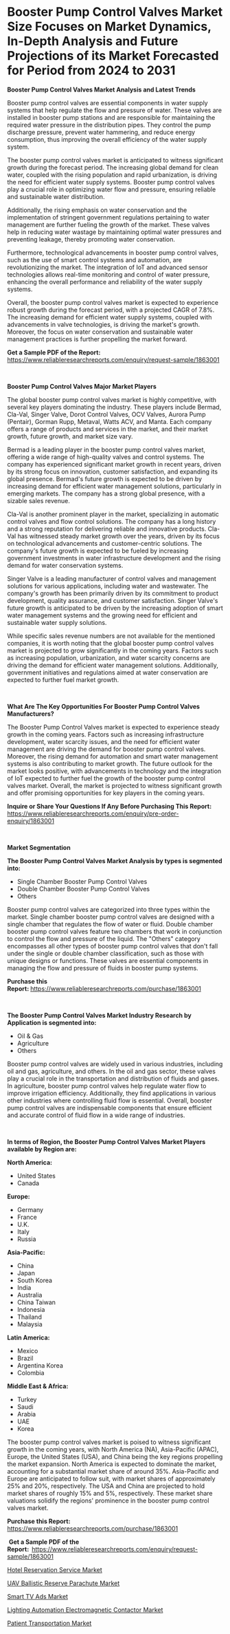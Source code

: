 <p><h1>Booster Pump Control Valves Market Size Focuses on Market Dynamics, In-Depth Analysis and Future Projections of its Market Forecasted for Period from 2024 to 2031</h1></p><p><strong>Booster Pump Control Valves Market Analysis and Latest Trends</strong></p>
<p><p>Booster pump control valves are essential components in water supply systems that help regulate the flow and pressure of water. These valves are installed in booster pump stations and are responsible for maintaining the required water pressure in the distribution pipes. They control the pump discharge pressure, prevent water hammering, and reduce energy consumption, thus improving the overall efficiency of the water supply system.</p><p>The booster pump control valves market is anticipated to witness significant growth during the forecast period. The increasing global demand for clean water, coupled with the rising population and rapid urbanization, is driving the need for efficient water supply systems. Booster pump control valves play a crucial role in optimizing water flow and pressure, ensuring reliable and sustainable water distribution.</p><p>Additionally, the rising emphasis on water conservation and the implementation of stringent government regulations pertaining to water management are further fueling the growth of the market. These valves help in reducing water wastage by maintaining optimal water pressures and preventing leakage, thereby promoting water conservation.</p><p>Furthermore, technological advancements in booster pump control valves, such as the use of smart control systems and automation, are revolutionizing the market. The integration of IoT and advanced sensor technologies allows real-time monitoring and control of water pressure, enhancing the overall performance and reliability of the water supply systems.</p><p>Overall, the booster pump control valves market is expected to experience robust growth during the forecast period, with a projected CAGR of 7.8%. The increasing demand for efficient water supply systems, coupled with advancements in valve technologies, is driving the market's growth. Moreover, the focus on water conservation and sustainable water management practices is further propelling the market forward.</p></p>
<p><strong>Get a Sample PDF of the Report:&nbsp;</strong> <a href="https://www.reliableresearchreports.com/enquiry/request-sample/1863001">https://www.reliableresearchreports.com/enquiry/request-sample/1863001</a></p>
<p>&nbsp;</p>
<p><strong>Booster Pump Control Valves Major Market Players</strong></p>
<p><p>The global booster pump control valves market is highly competitive, with several key players dominating the industry. These players include Bermad, Cla-Val, Singer Valve, Dorot Control Valves, OCV Valves, Aurora Pump (Pentair), Gorman Rupp, Metaval, Watts ACV, and Manta. Each company offers a range of products and services in the market, and their market growth, future growth, and market size vary.</p><p>Bermad is a leading player in the booster pump control valves market, offering a wide range of high-quality valves and control systems. The company has experienced significant market growth in recent years, driven by its strong focus on innovation, customer satisfaction, and expanding its global presence. Bermad's future growth is expected to be driven by increasing demand for efficient water management solutions, particularly in emerging markets. The company has a strong global presence, with a sizable sales revenue.</p><p>Cla-Val is another prominent player in the market, specializing in automatic control valves and flow control solutions. The company has a long history and a strong reputation for delivering reliable and innovative products. Cla-Val has witnessed steady market growth over the years, driven by its focus on technological advancements and customer-centric solutions. The company's future growth is expected to be fueled by increasing government investments in water infrastructure development and the rising demand for water conservation systems.</p><p>Singer Valve is a leading manufacturer of control valves and management solutions for various applications, including water and wastewater. The company's growth has been primarily driven by its commitment to product development, quality assurance, and customer satisfaction. Singer Valve's future growth is anticipated to be driven by the increasing adoption of smart water management systems and the growing need for efficient and sustainable water supply solutions.</p><p>While specific sales revenue numbers are not available for the mentioned companies, it is worth noting that the global booster pump control valves market is projected to grow significantly in the coming years. Factors such as increasing population, urbanization, and water scarcity concerns are driving the demand for efficient water management solutions. Additionally, government initiatives and regulations aimed at water conservation are expected to further fuel market growth.</p></p>
<p>&nbsp;</p>
<p><strong>What Are The Key Opportunities For Booster Pump Control Valves Manufacturers?</strong></p>
<p><p>The Booster Pump Control Valves market is expected to experience steady growth in the coming years. Factors such as increasing infrastructure development, water scarcity issues, and the need for efficient water management are driving the demand for booster pump control valves. Moreover, the rising demand for automation and smart water management systems is also contributing to market growth. The future outlook for the market looks positive, with advancements in technology and the integration of IoT expected to further fuel the growth of the booster pump control valves market. Overall, the market is projected to witness significant growth and offer promising opportunities for key players in the coming years.</p></p>
<p><strong>Inquire or Share Your Questions If Any Before Purchasing This Report:</strong> <a href="https://www.reliableresearchreports.com/enquiry/pre-order-enquiry/1863001">https://www.reliableresearchreports.com/enquiry/pre-order-enquiry/1863001</a></p>
<p>&nbsp;</p>
<p><strong>Market Segmentation</strong></p>
<p><strong>The Booster Pump Control Valves Market Analysis by types is segmented into:</strong></p>
<p><ul><li>Single Chamber Booster Pump Control Valves</li><li>Double Chamber Booster Pump Control Valves</li><li>Others</li></ul></p>
<p><p>Booster pump control valves are categorized into three types within the market. Single chamber booster pump control valves are designed with a single chamber that regulates the flow of water or fluid. Double chamber booster pump control valves feature two chambers that work in conjunction to control the flow and pressure of the liquid. The "Others" category encompasses all other types of booster pump control valves that don't fall under the single or double chamber classification, such as those with unique designs or functions. These valves are essential components in managing the flow and pressure of fluids in booster pump systems.</p></p>
<p><strong>Purchase this Report:&nbsp;</strong><a href="https://www.reliableresearchreports.com/purchase/1863001">https://www.reliableresearchreports.com/purchase/1863001</a></p>
<p>&nbsp;</p>
<p><strong>The Booster Pump Control Valves Market Industry Research by Application is segmented into:</strong></p>
<p><ul><li>Oil & Gas</li><li>Agriculture</li><li>Others</li></ul></p>
<p><p>Booster pump control valves are widely used in various industries, including oil and gas, agriculture, and others. In the oil and gas sector, these valves play a crucial role in the transportation and distribution of fluids and gases. In agriculture, booster pump control valves help regulate water flow to improve irrigation efficiency. Additionally, they find applications in various other industries where controlling fluid flow is essential. Overall, booster pump control valves are indispensable components that ensure efficient and accurate control of fluid flow in a wide range of industries.</p></p>
<p>&nbsp;</p>
<p><strong>In terms of Region, the Booster Pump Control Valves Market Players available by Region are:</strong></p>
<p>
    <p> <strong> North America: </strong>
        <ul>
            <li>United States</li>
            <li>Canada</li>
        </ul>
        </p> 
    <p> <strong> Europe: </strong>
        <ul>
            <li>Germany</li>
            <li>France</li>
            <li>U.K.</li>
            <li>Italy</li>
            <li>Russia</li>
        </ul>
        </p> 
    <p> <strong> Asia-Pacific: </strong>
        <ul>
            <li>China</li>
            <li>Japan</li>
            <li>South Korea</li>
            <li>India</li>
            <li>Australia</li>
            <li>China Taiwan</li>
            <li>Indonesia</li>
            <li>Thailand</li>
            <li>Malaysia</li>
        </ul>
        </p> 
    <p> <strong> Latin America: </strong>
        <ul>
            <li>Mexico</li>
            <li>Brazil</li>
            <li>Argentina Korea</li>
            <li>Colombia</li>
        </ul>
        </p> 
    <p> <strong> Middle East & Africa: </strong>
        <ul>
            <li>Turkey</li>
            <li>Saudi</li>
            <li>Arabia</li>
            <li>UAE</li>
            <li>Korea</li>
        </ul>
    </p>
    </p>
<p><p>The booster pump control valves market is poised to witness significant growth in the coming years, with North America (NA), Asia-Pacific (APAC), Europe, the United States (USA), and China being the key regions propelling the market expansion. North America is expected to dominate the market, accounting for a substantial market share of around 35%. Asia-Pacific and Europe are anticipated to follow suit, with market shares of approximately 25% and 20%, respectively. The USA and China are projected to hold market shares of roughly 15% and 5%, respectively. These market share valuations solidify the regions' prominence in the booster pump control valves market.</p></p>
<p><strong>Purchase this Report: </strong><a href="https://www.reliableresearchreports.com/purchase/1863001">https://www.reliableresearchreports.com/purchase/1863001</a></p>
<p>&nbsp;<strong>Get a Sample PDF of the Report:&nbsp;&nbsp;</strong><a href="https://www.reliableresearchreports.com/enquiry/request-sample/1863001">https://www.reliableresearchreports.com/enquiry/request-sample/1863001</a></p>
<p><strong></strong></p>
<p><p><a href="https://medium.com/@emilyarnold76/analyzing-hotel-reservation-service-market-global-industry-perspective-and-forecast-2023-to-2030-fb9bf6c5f630">Hotel Reservation Service Market</a></p><p><a href="https://github.com/grishafomin4852/Market-Research-Report-List-2/blob/main/uav-ballistic-reserve-parachute-market.md">UAV Ballistic Reserve Parachute Market</a></p><p><a href="https://medium.com/@emilyarnold76/smart-tv-ads-market-size-market-outlook-and-market-forecast-2023-to-2030-1821ae162e82">Smart TV Ads Market</a></p><p><a href="https://github.com/abbypearson7765/Market-Research-Report-List-2/blob/main/lighting-automation-electromagnetic-contactor-market.md">Lighting Automation Electromagnetic Contactor Market</a></p><p><a href="https://medium.com/@emilyarnold76/patient-transportation-market-research-report-its-history-and-forecast-2023-to-2030-5baee2c348ca">Patient Transportation Market</a></p></p>